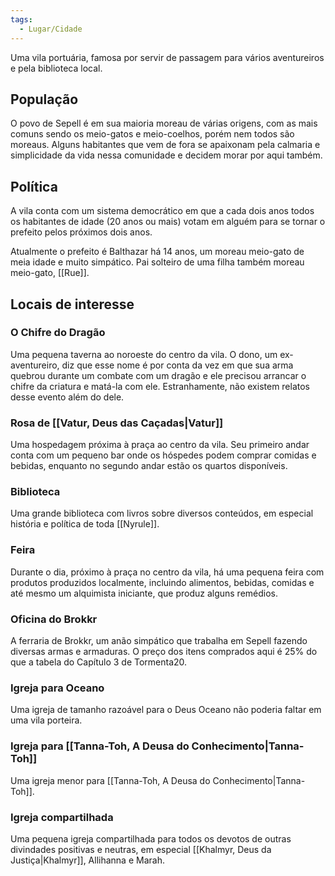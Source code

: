 ```yaml
---
tags:
  - Lugar/Cidade
---
```

Uma vila portuária, famosa por servir de passagem para vários aventureiros e pela biblioteca local.

## População
O povo de Sepell é em sua maioria moreau de várias origens, com as mais comuns sendo os meio-gatos e meio-coelhos, porém nem todos são moreaus. Alguns habitantes que vem de fora se apaixonam pela calmaria e simplicidade da vida nessa comunidade e decidem morar por aqui também.

## Política
A vila conta com um sistema democrático em que a cada dois anos todos os habitantes de idade (20 anos ou mais) votam em alguém para se tornar o prefeito pelos próximos dois anos.

Atualmente o prefeito é Balthazar há 14 anos, um moreau meio-gato de meia idade e muito simpático. Pai solteiro de uma filha também moreau meio-gato, [[Rue]].

## Locais de interesse
### O Chifre do Dragão
Uma pequena taverna ao noroeste do centro da vila. O dono, um ex-aventureiro, diz que esse nome é por conta da vez em que sua arma quebrou durante um combate com um dragão e ele precisou arrancar o chifre da criatura e matá-la com ele. Estranhamente, não existem relatos desse evento além do dele.

### Rosa de [[Vatur, Deus das Caçadas|Vatur]]
Uma hospedagem próxima à praça ao centro da vila. Seu primeiro andar conta com um pequeno bar onde os hóspedes podem comprar comidas e bebidas, enquanto no segundo andar estão os quartos disponíveis.

### Biblioteca
Uma grande biblioteca com livros sobre diversos conteúdos, em especial história e política de toda [[Nyrule]].

### Feira
Durante o dia, próximo à praça no centro da vila, há uma pequena feira com produtos produzidos localmente, incluindo alimentos, bebidas, comidas e até mesmo um alquimista iniciante, que produz alguns remédios.

### Oficina do Brokkr
A ferraria de Brokkr, um anão simpático que trabalha em Sepell fazendo diversas armas e armaduras. O preço dos itens comprados aqui é 25% do que a tabela do Capítulo 3 de Tormenta20.

### Igreja para Oceano
Uma igreja de tamanho razoável para o Deus Oceano não poderia faltar em uma vila porteira.

### Igreja para [[Tanna-Toh, A Deusa do Conhecimento|Tanna-Toh]]
Uma igreja menor para [[Tanna-Toh, A Deusa do Conhecimento|Tanna-Toh]].

### Igreja compartilhada
Uma pequena igreja compartilhada para todos os devotos de outras divindades positivas e neutras, em especial [[Khalmyr, Deus da Justiça|Khalmyr]], Allihanna e Marah.
